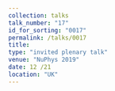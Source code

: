 ```yaml
---
collection: talks
talk_number: "17"
id_for_sorting: "0017"
permalink: /talks/0017
title:  
type: "invited plenary talk"
venue: "NuPhys 2019"
date: 12 /21
location: "UK"
---
```

